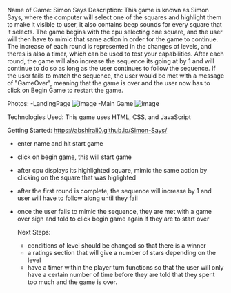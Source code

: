 Name of Game: Simon Says
Description: This game is known as Simon Says, where the computer will select one of the squares and highlight them to make it visible to user, it also contains beep sounds for every square that it selects. The game begins with the cpu selecting one square, and the user will then have to mimic that same action in order for the game to continue. The increase of each round is represented in the changes of levels, and theres is also a timer, which can be used to test your capabilities. After each round, the game will also increase the sequence its going at by 1 and will continue to do so as long as the user continues to follow the sequence. If the user fails to match the sequence, the user would be met with a message of "GameOver", meaning that the game is over and the user now has to click on Begin Game to restart the game.

Photos: 
-LandingPage
![image](https://github.com/Abshir-Ali/Simon-Says/assets/143348734/2b4f032f-5289-41ee-b997-688ac7cfabce)
-Main Game
![image](https://github.com/Abshir-Ali/Simon-Says/assets/143348734/9063e66c-12c6-4402-8ce3-deeba4db651f)

Technologies Used:
This game uses HTML, CSS, and JavaScript

Getting Started:
https://abshirali0.github.io/Simon-Says/
- enter name and hit start game
- click on begin game, this will start game
- after cpu displays its highlighted square, mimic the same action by clicking on the square that was higlighted
- after the first round is complete, the sequence will increase by 1 and user will have to follow along until they fail
- once the user fails to mimic the sequence, they are met with a game over sign and told to click begin game again if they are to start over

  Next Steps:
  - conditions of level should be changed so that there is a winner
  - a ratings section that will give a number of stars depending on the level
  - have a timer within the player turn functions so that the user will only have
    a certain number of time before they are told that they spent too much and the game is over.
